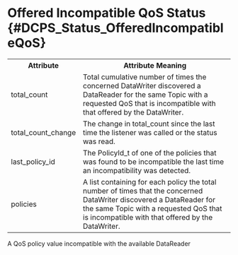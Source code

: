Offered Incompatible QoS Status              {#DCPS_Status_OfferedIncompatibleQoS}
===============================

<table>
    <tr>
        <th>Attribute</th>
        <th>Attribute Meaning</th>
    </tr>
    <tr>
        <td>total_count</td>
        <td>Total cumulative number of times the concerned DataWriter
            discovered a DataReader for the same Topic with a requested QoS that
            is incompatible with that offered by the DataWriter.</td>
    </tr>
    <tr>
        <td>total_count_change</td>
        <td>The change in total_count since the last time the listener was called or
            the status was read.</td>
    </tr>
    <tr>
        <td>last_policy_id</td>
        <td>The PolicyId_t of one of the policies that was found to be
            incompatible the last time an incompatibility was detected.</td>
    </tr>
    <tr>
        <td>policies</td>
        <td>A list containing for each policy the total number of times that the
            concerned DataWriter discovered a DataReader for the same Topic
            with a requested QoS that is incompatible with that offered by the
            DataWriter.</td>
    </tr>
</table>

A QoS policy value incompatible with the available DataReader
